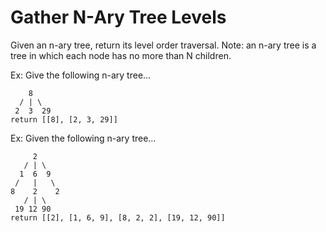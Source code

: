 # Gather N-Ary Tree Levels

Given an n-ary tree, return its level order traversal.
Note: an n-ary tree is a tree in which each node has no more than N children.

Ex: Give the following n-ary tree…

```
    8
  / | \
 2  3  29
return [[8], [2, 3, 29]]
```

Ex: Given the following n-ary tree…

```
     2
   / | \
  1  6  9
 /   |   \
8    2    2
   / | \
 19 12 90
return [[2], [1, 6, 9], [8, 2, 2], [19, 12, 90]]
```
